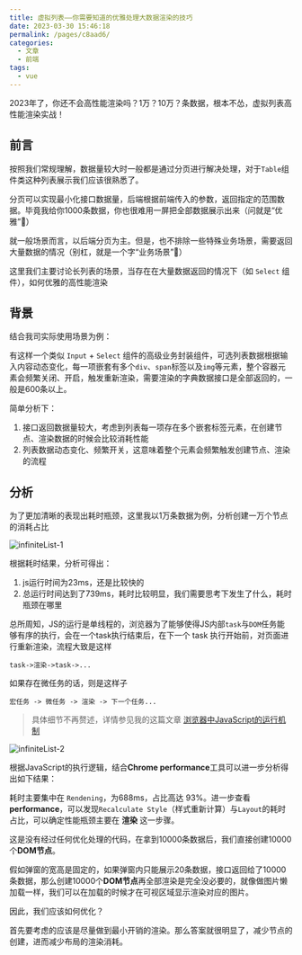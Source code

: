 ```yaml
---
title: 虚拟列表——你需要知道的优雅处理大数据渲染的技巧
date: 2023-03-30 15:46:18
permalink: /pages/c8aad6/
categories:
  - 文章
  - 前端
tags:
  - vue
---
```


2023年了，你还不会高性能渲染吗？1万？10万？条数据，根本不怂，虚拟列表高性能渲染实战！

<!-- more -->

## 前言

按照我们常规理解，数据量较大时一般都是通过分页进行解决处理，对于`Table`组件类这种列表展示我们应该很熟悉了。

分页可以实现最小化接口数据量，后端根据前端传入的参数，返回指定的范围数据。毕竟我给你1000条数据，你也很难用一屏把全部数据展示出来（问就是“优雅”🤡）

就一般场景而言，以后端分页为主。但是，也不排除一些特殊业务场景，需要返回大量数据的情况（别杠，就是一个字“业务场景”🤡）

这里我们主要讨论长列表的场景，当存在在大量数据返回的情况下（如 `Select` 组件），如何优雅的高性能渲染

## 背景

结合我司实际使用场景为例：

有这样一个类似 `Input` + `Select` 组件的高级业务封装组件，可选列表数据根据输入内容动态变化，每一项嵌套有多个`div`、`span`标签以及`img`等元素，整个容器元素会频繁关闭、开启，触发重新渲染，需要渲染的字典数据接口是全部返回的，一般是600条以上。

简单分析下：

1. 接口返回数据量较大，考虑到列表每一项存在多个嵌套标签元素，在创建节点、渲染数据的时候会比较消耗性能
2. 列表数据动态变化、频繁开关，这意味着整个元素会频繁触发创建节点、渲染的流程

## 分析

为了更加清晰的表现出耗时瓶颈，这里我以1万条数据为例，分析创建一万个节点的消耗占比

![infiniteList-1](https://cdn.jsdelivr.net/gh/JS-banana/images/vuepress/infiniteList-1.png)

根据耗时结果，分析可得出：

1. js运行时间为23ms，还是比较快的
2. 总运行时间达到了739ms，耗时比较明显，我们需要思考下发生了什么，耗时瓶颈在哪里

总所周知，JS的运行是单线程的，浏览器为了能够使得JS内部`task`与`DOM`任务能够有序的执行，会在一个task执行结束后，在下一个 task 执行开始前，对页面进行重新渲染，流程大致是这样

`task->渲染->task->...`

如果存在微任务的话，则是这样子

`宏任务 -> 微任务 -> 渲染 -> 下一个任务...`

> 具体细节不再赘述，详情参见我的这篇文章 [浏览器中JavaScript的运行机制](https://ssscode.com/pages/78d8b6/#)

![infiniteList-2](https://cdn.jsdelivr.net/gh/JS-banana/images/vuepress/infiniteList-2.png)

根据JavaScript的执行逻辑，结合**Chrome performance**工具可以进一步分析得出如下结果：

耗时主要集中在 `Rendening`，为688ms，占比高达 93%。进一步查看**performance**，可以发现`Recalculate Style`（样式重新计算）与`Layout`的耗时占比，可以确定性能瓶颈主要在 **渲染** 这一步骤。

这是没有经过任何优化处理的代码，在拿到10000条数据后，我们直接创建10000个**DOM节点**。

假如弹窗的宽高是固定的，如果弹窗内只能展示20条数据，接口返回给了10000条数据，那么创建10000个**DOM节点**再全部渲染是完全没必要的，就像做图片懒加载一样，我们可以在加载的时候才在可视区域显示渲染对应的图片。

因此，我们应该如何优化？

首先要考虑的应该是尽量做到最小开销的渲染。那么答案就很明显了，减少节点的创建，进而减少布局的渲染消耗。
